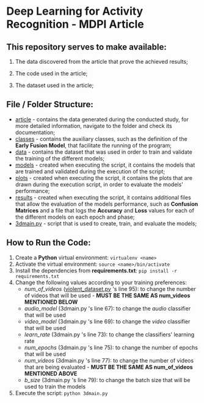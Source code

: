 # Deep Learning for Activity Recognition - MDPI Article #

## This repository serves to make available: ##

1. The data discovered from the article that prove the achieved results;

2. The code used in the article;

3. The dataset used in the article;

## File / Folder Structure: ##

- [article](./article/) - contains the data generated during the conducted study, for more detailed information, navigate to the folder and check its documentation;
- [classes](./classes/) - contains the auxiliary classes, such as the definition of the __Early Fusion Model__, that facilitate the running of the program;
- [data](./data/) - contains the dataset that was used in order to train and validate the training of the different models;
- [models](./models/) - created when executing the script, it contains the models that are trained and validated during the execution of the script;
- [plots](./plots/) - created when executing the script, it contains the plots that are drawn during the execution script, in order to evaluate the models' performance;
- [results](./results/) - created when executing the script, it contains additional files that allow the evaluation of the models performance, such as __Confusion Matrices__ and a file that logs the __Accuracy__ and __Loss__ values for each of the different models on each epoch and phase;
- [3dmain.py](./3dmain.py) - script that is used to create, train, and evaluate the models;

## How to Run the Code: ##

1. Create a __Python__ virtual environment: `virtualenv <name>`
2. Activate the virtual environment: `source <name>/bin/activate`
3. Install the dependencies from __requirements.txt__: `pip install -r requirements.txt`
4. Change the following values according to your training preferences:
    - *num_of_videos* ([violent_dataset.py](./classes/violent_dataset.py) 's line 95): to change the number of videos that will be used - __MUST BE THE SAME AS num_videos MENTIONED BELOW__
    - *audio_model* (3dmain.py 's line 67): to change the *audio* classifier that will be used
    - *video_model* (3dmain.py 's line 69): to change the *video* classifier that will be used
    - *learn_rate* (3dmain.py 's line 73): to change the classifiers' learning rate
    - *num_epochs* (3dmain.py 's line 75): to change the number of epochs that will be used
    - *num_videos* (3dmain.py 's line 77): to change the number of videos that are being evaluated - __MUST BE THE SAME AS num_of_videos MENTIONED ABOVE__
    - *b_size* (3dmain.py 's line 79): to change the batch size that will be used to train the models
5. Execute the script: `python 3dmain.py`